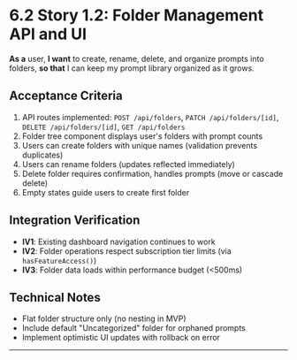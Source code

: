 # 6.2 Story 1.2: Folder Management API and UI

**As a** user,
**I want** to create, rename, delete, and organize prompts into folders,
**so that** I can keep my prompt library organized as it grows.

## Acceptance Criteria

1. API routes implemented: `POST /api/folders`, `PATCH /api/folders/[id]`, `DELETE /api/folders/[id]`, `GET /api/folders`
2. Folder tree component displays user's folders with prompt counts
3. Users can create folders with unique names (validation prevents duplicates)
4. Users can rename folders (updates reflected immediately)
5. Delete folder requires confirmation, handles prompts (move or cascade delete)
6. Empty states guide users to create first folder

## Integration Verification

- **IV1**: Existing dashboard navigation continues to work
- **IV2**: Folder operations respect subscription tier limits (via `hasFeatureAccess()`)
- **IV3**: Folder data loads within performance budget (<500ms)

## Technical Notes

- Flat folder structure only (no nesting in MVP)
- Include default "Uncategorized" folder for orphaned prompts
- Implement optimistic UI updates with rollback on error

---

